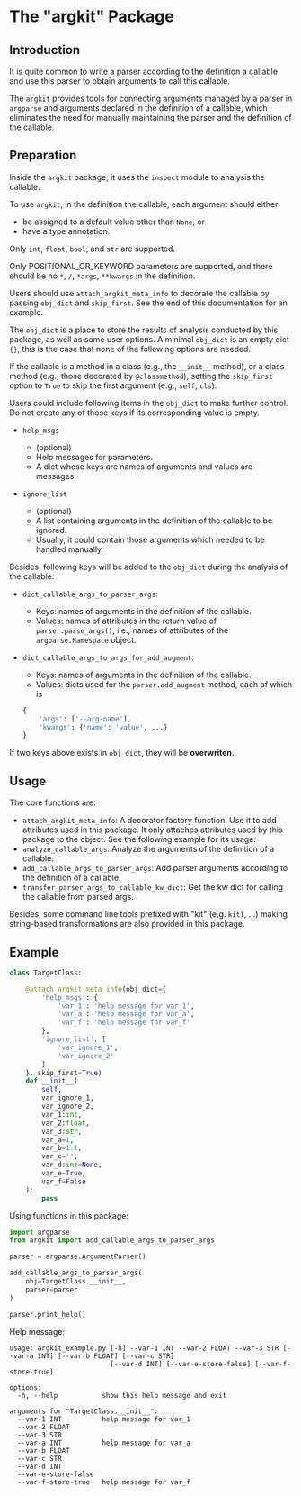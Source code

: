 # The "argkit" Package


## Introduction

It is quite common to write a parser according to the definition a callable
and use this parser to obtain arguments to call this callable.

The `argkit` provides tools for connecting arguments managed by a parser in `argparse` 
and arguments declared in the definition of a callable, 
which eliminates the need for manually maintaining the parser and the definition of the callable.


## Preparation

Inside the `argkit` package, 
it uses the `inspect` module to analysis the callable.

To use `argkit`, in the definition the callable,
each argument should either
- be assigned to a default value other than `None`, or
- have a type annotation.

Only `int`, `float`, `bool`, and `str` are supported.

Only POSITIONAL_OR_KEYWORD parameters are supported, 
and there should be no `*`, `/`, `*args`, `**kwargs` in the definition.

Users should use `attach_argkit_meta_info` to decorate the callable
by passing `obj_dict` and `skip_first`.
See the end of this documentation for an example.

The `obj_dict` is a place to
store the results of analysis conducted by this package, 
as well as some user options.
A minimal `obj_dict` is an empty dict `{}`, 
this is the case that none of the following options are needed.

If the callable is a method in a class (e.g., the `__init__` method), 
or a class method (e.g., those decorated by `@classmethod`), 
setting the `skip_first` option to `True` 
to skip the first argument (e.g., `self`, `cls`).

Users could include following items in the `obj_dict`
to make further control.
Do not create any of those keys if its corresponding value is empty.

- `help_msgs`
    - (optional)
    - Help messages for parameters.
    - A dict whose keys are names of arguments and values are messages.

- `ignore_list`
    - (optional)
    - A list containing arguments in the definition of the callable to be ignored.
    - Usually, it could contain those arguments which needed to be handled manually.

Besides, following keys will be added to the `obj_dict` 
during the analysis of the callable:

- `dict_callable_args_to_parser_args`: 
    - Keys: names of arguments in the definition of the callable. 
    - Values: names of attributes in the return value of `parser.parse_args()`,
    i.e., names of attributes of the `argparse.Namespace` object.

- `dict_callable_args_to_args_for_add_augment`:
    - Keys: names of arguments in the definition of the callable. 
    - Values: dicts used for the `parser.add_augment` method, each of which is
    ```python
    {
        'args': ['--arg-name'], 
        'kwargs': {'name': 'value', ...}
    }
    ```
    
If two keys above exists in `obj_dict`, they will be **overwriten**.


## Usage

The core functions are:

- `attach_argkit_meta_info`: A decorator factory function.
    Use it to add attributes used in this package.
    It only attaches attributes used by this package to the object.
    See the following example for its usage.
- `analyze_callable_args`: Analyze the arguments of the definition of a callable.
- `add_callable_args_to_parser_args`: Add parser arguments 
    according to the definition of a callable.
- `transfer_parser_args_to_callable_kw_dict`: Get the kw dict for calling the callable from parsed args.

Besides, some command line tools prefixed with "kit" (e.g. `kit1`, ...)
making string-based transformations are also provided in this package.

## Example

```python
class TargetClass:

    @attach_argkit_meta_info(obj_dict={
        'help_msgs': {
            'var_1': 'help message for var_1',
            'var_a': 'help message for var_a',
            'var_f': 'help message for var_f'
        },
        'ignore_list': [
            'var_ignore_1', 
            'var_ignore_2'
        ]
    }, skip_first=True)
    def __init__(
        self,
        var_ignore_1,
        var_ignore_2,
        var_1:int,
        var_2:float,
        var_3:str,
        var_a=1,
        var_b=1.1,
        var_c='',
        var_d:int=None,
        var_e=True,
        var_f=False
    ):
        pass
```

Using functions in this package:

```python
import argparse
from argkit import add_callable_args_to_parser_args

parser = argparse.ArgumentParser()

add_callable_args_to_parser_args(
    obj=TargetClass.__init__, 
    parser=parser
)

parser.print_help()
```

Help message:

```
usage: argkit_example.py [-h] --var-1 INT --var-2 FLOAT --var-3 STR [--var-a INT] [--var-b FLOAT] [--var-c STR]
                         [--var-d INT] [--var-e-store-false] [--var-f-store-true]

options:
  -h, --help           show this help message and exit

arguments for "TargetClass.__init__":
  --var-1 INT          help message for var_1
  --var-2 FLOAT
  --var-3 STR
  --var-a INT          help message for var_a
  --var-b FLOAT
  --var-c STR
  --var-d INT
  --var-e-store-false
  --var-f-store-true   help message for var_f
```
